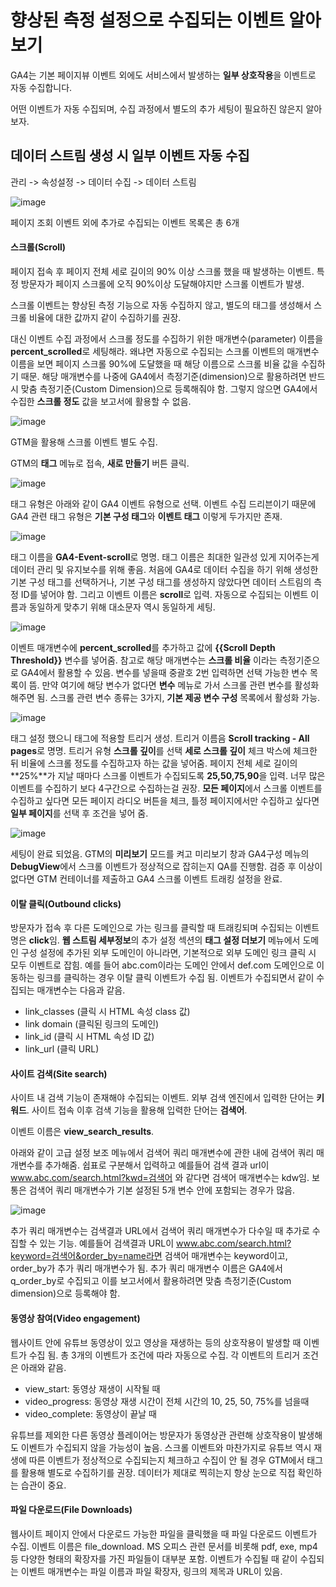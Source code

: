 # 향상된 측정 설정으로 수집되는 이벤트 알아보기

GA4는 기본 페이지뷰 이벤트 외에도 서비스에서 발생하는 **일부 상호작용**을 이벤트로 자동 수집합니다. 

어떤 이벤트가 자동 수집되며, 수집 과정에서 별도의 추가 세팅이 필요하진 않은지 알아보자.


## 데이터 스트림 생성 시 일부 이벤트 자동 수집

관리 -> 속성설정 -> 데이터 수집 -> 데이터 스트림 

![image](https://github.com/junhosong0/GA4/assets/117610783/82838571-0365-482d-bab7-7409c5f06892)

페이지 조회 이벤트 외에 추가로 수집되는 이벤트 목록은 총 6개

#### 스크롤(Scroll)

페이지 접속 후 페이지 전체 세로 길이의 90% 이상 스크롤 했을 때 발생하는 이벤트. 특정 방문자가 페이지 스크롤에 오직 90%이상 도달해야지만 스크롤 이벤트가 발생.

스크롤 이벤트는 향상된 측정 기능으로 자동 수집하지 않고, 별도의 태그를 생성해서 스크롤 비율에 대한 값까지 같이 수집하기를 권장.

대신 이벤트 수집 과정에서 스크롤 정도를 수집하기 위한 매개변수(parameter) 이름을 **percent_scrolled**로 세팅해라. 왜냐면 자동으로 수집되는 스크롤 이벤트의 매개변수 이름을 보면 페이지 스크롤 90%에 도달했을 때 해당 이름으로 스크롤 비율 값을 수집하기 때문.
해당 매개변수를 나중에 GA4에서 측정기준(dimension)으로 활용하려면 반드시 맞춤 측정기준(Custom Dimension)으로 등록해줘야 함. 그렇지 않으면 GA4에서 수집한 **스크롤 정도** 값을 보고서에 활용할 수 없음.

![image](https://github.com/junhosong0/GA4/assets/117610783/1d835c5f-4d6b-4ca2-a75f-32d7f2954e69)


GTM을 활용해 스크롤 이벤트 별도 수집.

GTM의 **태그** 메뉴로 접속, **새로 만들기** 버튼 클릭.

![image](https://github.com/junhosong0/GA4/assets/117610783/5cf96ad2-57f3-46e1-850f-460fb52e1d3d)


태그 유형은 아래와 같이 GA4 이벤트 유형으로 선택. 이벤트 수집 드리븐이기 때문에 GA4 관련 태그 유형은 **기본 구성 태그**와 **이벤트 태그** 이렇게 두가지만 존재.

![image](https://github.com/junhosong0/GA4/assets/117610783/a167e5ef-6290-4113-b163-915d46de1fda)


태그 이름을 **GA4-Event-scroll**로 명명. 태그 이름은 최대한 일관성 있게 지어주는게 데이터 관리 및 유지보수를 위해 좋음. 처음에 GA4로 데이터 수집을 하기 위해 생성한 기본 구성 태그를 선택하거나, 기본 구성 태그를 생성하지 않았다면 데이터 스트림의 측정 ID를 넣어야 함. 그리고 이벤트 이름은 **scroll**로 입력. 자동으로 수집되는 이벤트 이름과 동일하게 맞추기 위해 대소문자 역시 동일하게 세팅.

![image](https://github.com/junhosong0/GA4/assets/117610783/3cf767b4-0fb7-4814-a24d-10b211a84851)


이벤트 매개변수에 **percent_scrolled**를 추가하고 값에 **{{Scroll Depth Threshold}}** 변수를 넣어줌. 참고로 해당 매개변수는 **스크롤 비율** 이라는 측정기준으로 GA4에서 활용할 수 있음. 변수를 넣을때 중괄호 2번 입력하면 선택 가능한 변수 목록이 뜸. 만약 여기에 해당 변수가 없다면 **변수** 메뉴로 가서 스크롤  관련 변수를 활성화해주면 됨. 스크롤 관련 변수 종류는 3가지, **기본 제공 변수 구성** 목록에서 활성화 가능.

![image](https://github.com/junhosong0/GA4/assets/117610783/ae270220-7913-405f-8200-755f8b52be68)



태그 설정 했으니 태그에 적용할 트리거 생성. 트리거 이름음 **Scroll tracking - All pages**로 명명. 트리거 유형 **스크롤 깊이**를 선택 **세로 스크롤 깊이** 체크 박스에 체크한 뒤 비율에 스크롤 정도를 수집하고자 하는 값을 넣어줌. 페이지 전체 세로 길이의 **25%**가 지날 때마다 스크롤 이벤트가 수집되도록 **25,50,75,90**을 입력. 너무 많은 이벤트를 수집하기 보다 4구간으로 수집하는걸 권장. **모든 페이지**에서 스크롤 이벤트를 수집하고 싶다면 모든 페이지 라디오 버튼을 체크, 틀정 페이지에서만 수집하고 싶다면 **일부 페이지**를 선택 후 조건을 넣어 줌.

![image](https://github.com/junhosong0/GA4/assets/117610783/51a0ffe3-9bc5-4b53-bcdc-475125846764)


세팅이 완료 되었음. GTM의 **미리보기** 모드를 켜고 미리보기 창과 GA4구성 메뉴의 **DebugView**에서 스크롤 이벤트가 정상적으로 잡히는지 QA를 진행함. 검증 후 이상이 없다면 GTM 컨테이너를 제출하고 GA4 스크롤 이벤트 트래킹 설정을 완료.



#### 이탈 클릭(Outbound clicks)

방문자가 접속 후 다른 도메인으로 가는 링크를 클릭할 때 트래킹되며 수집되는 이벤트명은 **click**임. **웹 스트림 세부정보**의 추가 설정 섹션의 **태그 설정 더보기** 메뉴에서 도메인 구성 설정에 추가된 외부 도메인이 아니라면, 기본적으로 외부 도메인 링크 클릭 시 모두 이벤트로 잡힘. 예를 들어 abc.com이라는 도메인 안에서 def.com 도메인으로 이동하는 링크를 클릭하는 경우 이탈 클릭 이벤트가 수집 됨. 이벤트가 수집되면서 같이 수집되는 매개변수는 다음과 같음.
- link_classes (클릭 시 HTML 속성 class 값)
- link domain (클릭된 링크의 도메인)
- link_id (클릭 시 HTML 속성 ID 값)
- link_url (클릭 URL)



#### 사이트 검색(Site search)

사이트 내 검색 기능이 존재해야 수집되는 이벤트. 외부 검색 엔진에서 입력한 단어는 **키워드**. 사이트 접속 이후 검색 기능을 활용해 입력한 단어는 **검색어**.

이벤트 이름은 **view_search_results**.

아래와 같이 고급 설정 보조 메뉴에서 검색어 쿼리 매개변수에 관한 내에 검색어 쿼리 매개변수를 추가해줌. 쉽표로 구분해서 입력하고 예를들어 검색 결과 url이 www.abc.com/search.html?kwd=검색어 와 같다면 검색어 매개변수는 kdw임. 보통은 검색어 쿼리 매개변수가 기본 설정된 5개 변수 안에 포함되는 경우가 많음.

![image](https://github.com/junhosong0/GA4/assets/117610783/225df21f-0aec-4a4a-8efb-6f69e7cd298a)

추가 쿼리 매개변수는 검색결과 URL에서 검색어 쿼리 매개변수가 다수일 때 추가로 수집할 수 있는 기능.
예를들어 검색결과 URL이 www.abc.com/search.html?keyword=검색어&order_by=name라면 검색어 매개변수는 keyword이고, order_by가 추가 쿼리 매개변수가 됨. 추가 쿼리 매개변수 이름은 GA4에서 q_order_by로 수집되고 이를 보고서에서 활용하려면 맞춤 측정기준(Custom dimension)으로 등록해야 함.



#### 동영상 참여(Video engagement)

웹사이트 안에 유튜브 동영상이 있고 영상을 재생하는 등의 상호작용이 발생할 때 이벤트가 수집 됨. 총 3개의 이벤트가 조건에 따라 자동으로 수집. 각 이벤트의 트리거 조건은 아래와 같음.

- view_start: 동영상 재생이 시작될 때
- video_progress: 동영상 재생 시간이 전체 시간의 10, 25, 50, 75%를 넘을때
- video_complete: 동영상이 끝날 때

유튜브를 제외한 다른 동영상 플레이어는 방문자가 동영상관 관련해 상호작용이 발생해도 이벤트가 수집되지 않을 가능성이 높음. 스크롤 이벤트와 마찬가지로 유튜브 역시 재생에 따른 이벤트가 정상적으로 수집되는지 체크하고 수집이 안 될 경우 GTM에서 태그를 활용해 별도로 수집하기를 권장. 데이터가 제대로 찍히는지 항상 눈으로 직접 확인하는 습관이 중요.

#### 파일 다운로드(File Downloads)

웹사이트 페이지 안에서 다운로드 가능한 파일을 클릭했을 때 파일 다운로드 이벤트가 수집. 이벤트 이름은 file_download. MS 오피스 관련 문서를 비롯해 pdf, exe, mp4 등 다양한 형태의 확장자를 가진 파일들이 대부분 포함. 이벤트가 수집될 때 같이 수집되는 이벤트 매개변수는 파일 이름과 파일 확장자, 링크의 제목과 URL이 있음.


